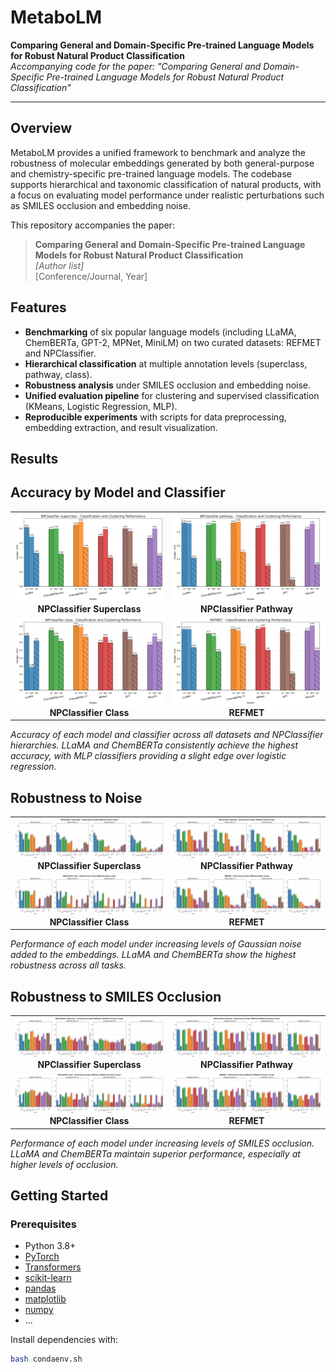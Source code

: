 # MetaboLM

**Comparing General and Domain-Specific Pre-trained Language Models for Robust Natural Product Classification**  
_Accompanying code for the paper: "Comparing General and Domain-Specific Pre-trained Language Models for Robust Natural Product Classification"_

---

## Overview

MetaboLM provides a unified framework to benchmark and analyze the robustness of molecular embeddings generated by both general-purpose and chemistry-specific pre-trained language models. The codebase supports hierarchical and taxonomic classification of natural products, with a focus on evaluating model performance under realistic perturbations such as SMILES occlusion and embedding noise.

This repository accompanies the paper:

> **Comparing General and Domain-Specific Pre-trained Language Models for Robust Natural Product Classification**  
> _[Author list]_  
> [Conference/Journal, Year]

## Features

- **Benchmarking** of six popular language models (including LLaMA, ChemBERTa, GPT-2, MPNet, MiniLM) on two curated datasets: REFMET and NPClassifier.
- **Hierarchical classification** at multiple annotation levels (superclass, pathway, class).
- **Robustness analysis** under SMILES occlusion and embedding noise.
- **Unified evaluation pipeline** for clustering and supervised classification (KMeans, Logistic Regression, MLP).
- **Reproducible experiments** with scripts for data preprocessing, embedding extraction, and result visualization.

## Results

## Accuracy by Model and Classifier

<table>
  <tr>
    <td align="center">
      <img src="figs/NPClassifier superclass_accuracy_by_model_classifier.png" width="300"><br>
      <b>NPClassifier Superclass</b>
    </td>
    <td align="center">
      <img src="figs/NPClassifier pathway_accuracy_by_model_classifier.png" width="300"><br>
      <b>NPClassifier Pathway</b>
    </td>
  </tr>
  <tr>
    <td align="center">
      <img src="figs/NPClassifier class_accuracy_by_model_classifier.png" width="300"><br>
      <b>NPClassifier Class</b>
    </td>
    <td align="center">
      <img src="figs/REFMET_accuracy_by_model_classifier.png" width="300"><br>
      <b>REFMET</b>
    </td>
  </tr>
</table>

*Accuracy of each model and classifier across all datasets and NPClassifier hierarchies. LLaMA and ChemBERTa consistently achieve the highest accuracy, with MLP classifiers providing a slight edge over logistic regression.*

## Robustness to Noise

<table>
  <tr>
    <td align="center">
      <img src="figs/NPClassifier superclass_noise_performance.png" width="300"><br>
      <b>NPClassifier Superclass</b>
    </td>
    <td align="center">
      <img src="figs/NPClassifier pathway_noise_performance.png" width="300"><br>
      <b>NPClassifier Pathway</b>
    </td>
  </tr>
  <tr>
    <td align="center">
      <img src="figs/NPClassifier class_noise_performance.png" width="300"><br>
      <b>NPClassifier Class</b>
    </td>
    <td align="center">
      <img src="figs/REFMET_noise_performance.png" width="300"><br>
      <b>REFMET</b>
    </td>
  </tr>
</table>

*Performance of each model under increasing levels of Gaussian noise added to the embeddings. LLaMA and ChemBERTa show the highest robustness across all tasks.*

## Robustness to SMILES Occlusion

<table>
  <tr>
    <td align="center">
      <img src="figs/NPClassifier superclass_occlusions_performance.png" width="300"><br>
      <b>NPClassifier Superclass</b>
    </td>
    <td align="center">
      <img src="figs/NPClassifier pathway_occlusions_performance.png" width="300"><br>
      <b>NPClassifier Pathway</b>
    </td>
  </tr>
  <tr>
    <td align="center">
      <img src="figs/NPClassifier class_occlusions_performance.png" width="300"><br>
      <b>NPClassifier Class</b>
    </td>
    <td align="center">
      <img src="figs/REFMET_occlusions_performance.png" width="300"><br>
      <b>REFMET</b>
    </td>
  </tr>
</table>

*Performance of each model under increasing levels of SMILES occlusion. LLaMA and ChemBERTa maintain superior performance, especially at higher levels of occlusion.*
## Getting Started

### Prerequisites

- Python 3.8+
- [PyTorch](https://pytorch.org/)
- [Transformers](https://huggingface.co/transformers/)
- [scikit-learn](https://scikit-learn.org/)
- [pandas](https://pandas.pydata.org/)
- [matplotlib](https://matplotlib.org/)
- [numpy](https://numpy.org/)
- ...

Install dependencies with:

```bash
bash condaenv.sh
